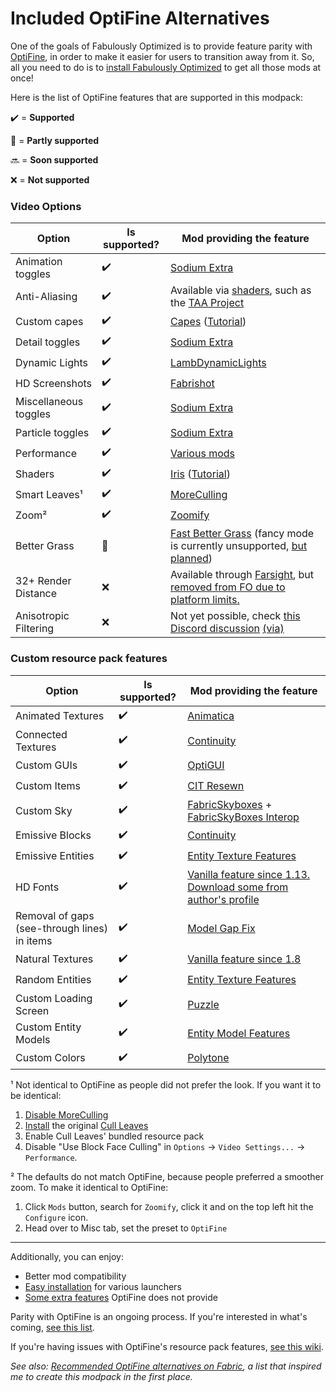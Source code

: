 # Included OptiFine Alternatives

One of the goals of Fabulously Optimized is to provide feature parity with [OptiFine](https://optifine.net/home), in order to make it easier for users to transition away from it. So, all you need to do is to [install Fabulously Optimized](install-instructions.md) to get all those mods at once!

Here is the list of OptiFine features that are supported in this modpack:

✔️ = **Supported**

🚧 = **Partly supported**

🔜 = **Soon supported**

❌ = **Not supported**

### Video Options

| Option                | Is supported? | Mod providing the feature                                                                                                                                                                                                                                                                                  |
| --------------------- | ------------- | ---------------------------------------------------------------------------------------------------------------------------------------------------------------------------------------------------------------------------------------------------------------------------------------------------------- |
| Animation toggles     | ✔️            | [Sodium Extra](https://www.curseforge.com/minecraft/mc-mods/sodium-extra)                                                                                                                                                                                                                                  |
| Anti-Aliasing              | ✔️            | Available via [shaders](getting-shaders.md), such as the [TAA Project](https://modrinth.com/shader/taa) |  
| Custom capes                 | ✔️            | [Capes](https://www.curseforge.com/minecraft/mc-mods/capes) ([Tutorial](free-cape.md))                                                                                                                                                                                                              |
| Detail toggles        | ✔️            | [Sodium Extra](https://www.curseforge.com/minecraft/mc-mods/sodium-extra)                                                                                                                                                                                                                                  |
| Dynamic Lights        | ✔️            | [LambDynamicLights](https://www.curseforge.com/minecraft/mc-mods/lambdynamiclights)                                                                                                                                                                                                                   |
| HD Screenshots              | ✔️            | [Fabrishot](https://www.curseforge.com/minecraft/mc-mods/fabrishot)                                                                                                                           |
| Miscellaneous toggles | ✔️            | [Sodium Extra](https://www.curseforge.com/minecraft/mc-mods/sodium-extra)                                                                                                                                                                                                                                  |
| Particle toggles      | ✔️            | [Sodium Extra](https://www.curseforge.com/minecraft/mc-mods/sodium-extra)                                                                                                                                                                                                                                  |
| Performance           | ✔️            | [Various mods](https://github.com/Fabulously-Optimized/fabulously-optimized/blob/main/INCLUDED-MODS.md#smooth) |
| Shaders               | ✔️            | [Iris](https://www.curseforge.com/minecraft/mc-mods/irisshaders) ([Tutorial](getting-shaders.md))                      |
| Smart Leaves¹         | ✔️            | [MoreCulling](https://www.curseforge.com/minecraft/mc-mods/moreculling)                                                                                                                                                                                                                         |
| Zoom²                  | ✔️            | [Zoomify](https://www.curseforge.com/minecraft/mc-mods/zoomify)                                                                                                                                                                                                                                            |
| Better Grass          | 🚧            | [Fast Better Grass](https://github.com/Fabulously-Optimized/fabulously-optimized/tree/main/Resource%20Packs/Fast%20Better%20Grass) (fancy mode is currently unsupported, [but planned](https://github.com/Fabulously-Optimized/fabulously-optimized/issues/717))  |                                                                                                         |
| 32+ Render Distance   | ❌             | Available through [Farsight](https://www.curseforge.com/minecraft/mc-mods/farsight-fabric), but [removed from FO due to platform limits.](https://github.com/Fabulously-Optimized/fabulously-optimized/issues/656)      
| Anisotropic Filtering       | ❌             | Not yet possible, check [this Discord discussion](https://discord.com/channels/756612889787498627/876567546390777856/978673913770950687) [(via)](https://discord.gg/7rnTYXu)    ||

### Custom resource pack features

| Option                      | Is supported? | Mod providing the feature                                                                                                                                                                     |
| --------------------------- | ------------- | --------------------------------------------------------------------------------------------------------------------------------------------------------------------------------------------- |
| Animated Textures           | ✔️            | [Animatica](https://www.curseforge.com/minecraft/mc-mods/animatica)                                                                                                                           |  
| Connected Textures          | ✔️            | [Continuity](https://www.curseforge.com/minecraft/mc-mods/continuity)                                                                                                                         |
| Custom GUIs                 | ✔️            | [OptiGUI](https://www.curseforge.com/minecraft/mc-mods/optigui)                                                                                                                               |
| Custom Items                | ✔️            | [CIT Resewn](https://www.curseforge.com/minecraft/mc-mods/cit-resewn)                                                                                                                         |
| Custom Sky                  | ✔️             | [FabricSkyboxes](https://www.curseforge.com/minecraft/mc-mods/fabricskyboxes) + [FabricSkyBoxes Interop](https://www.curseforge.com/minecraft/mc-mods/fabricskyboxes-interop)   |
| Emissive Blocks             | ✔️            | [Continuity](https://www.curseforge.com/minecraft/mc-mods/continuity)                              |
| Emissive Entities           | ✔️            | [Entity Texture Features](https://www.curseforge.com/minecraft/mc-mods/entity-texture-features-fabric)                                                                                        |
| HD Fonts                    | ✔️            | [Vanilla feature since 1.13.](https://minecraft.wiki/w/Java\_Edition\_1.13-pre6#Changes) [Download some from author's profile](https://www.curseforge.com/members/robotkoer/projects)                                                                                             |
| Removal of gaps (see-through lines) in items | ✔️            | [Model Gap Fix](https://www.curseforge.com/minecraft/mc-mods/model-gap-fix) |
| Natural Textures            | ✔️            | [Vanilla feature since 1.8](https://minecraft.wiki/w/Java_Edition_14w17a#General_2)                                                                            |
| Random Entities             | ✔️            | [Entity Texture Features](https://www.curseforge.com/minecraft/mc-mods/entity-texture-features-fabric)                                                                                        |
| Custom Loading Screen | ✔️            | [Puzzle](https://www.curseforge.com/minecraft/mc-mods/puzzle)                                                                                                                                 |
| Custom Entity Models        | ✔️            | [Entity Model Features](https://www.curseforge.com/minecraft/mc-mods/entity-model-features) |
| Custom Colors               | ✔️            | [Polytone](https://www.curseforge.com/minecraft/mc-mods/polytone) |                                             


¹ Not identical to OptiFine as people did not prefer the look. If you want it to be identical:

1. [Disable MoreCulling](disabling-mods.md)
2. [Install](adding-more-mods.md) the original [Cull Leaves](https://www.curseforge.com/minecraft/mc-mods/cull-leaves)
3. Enable Cull Leaves' bundled resource pack
4. Disable "Use Block Face Culling" in `Options` → `Video Settings...` → `Performance`.

² The defaults do not match OptiFine, because people preferred a smoother zoom. To make it identical to OptiFine:

1. Click `Mods` button, search for `Zoomify`, click it and on the top left hit the `Configure` icon.
2. Head over to Misc tab, set the preset to `OptiFine`

---

Additionally, you can enjoy:

* Better mod compatibility
* [Easy installation](install-instructions) for various launchers
* [Some extra features](https://github.com/Fabulously-Optimized/fabulously-optimized/blob/main/INCLUDED-MODS.md#functional) OptiFine does not provide

Parity with OptiFine is an ongoing process. If you're interested in what's coming, [see this list](https://github.com/Fabulously-Optimized/fabulously-optimized/issues?q=is:issue%20is:open%20label:parity).

If you're having issues with OptiFine's resource pack features, [see this wiki](resource-pack-issues.md).

_See also:_ [_Recommended OptiFine alternatives on Fabric_](https://optifine.alternatives.lambdaurora.dev/)_, a list that inspired me to create this modpack in the first place._
